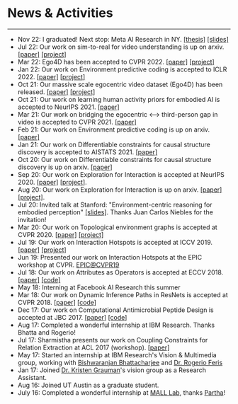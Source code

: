 # News & Activities
---

<div class="container">
<div class="events" markdown="1" >

- Nov 22: I graduated! Next stop: Meta AI Research in NY. [[thesis]](https://utexas.box.com/s/zoike116ivk5ikbn3w16sm76d4lwqo2j) [[slides]](https://utexas.box.com/s/j86oehf314x3lizxlcoap7m2qho8p1oe)
- Jul 22: Our work on sim-to-real for video understanding is up on arxiv. [[paper]](https://arxiv.org/pdf/2207.11365.pdf) [[project]](https://vision.cs.utexas.edu/projects/ego-env/)
- Mar 22: Ego4D has been accepted to CVPR 2022. [[paper]](https://arxiv.org/pdf/2110.07058.pdf) [[project]](https://ego4d-data.org/)
- Jan 22: Our work on Environment predictive coding is accepted to ICLR 2022. [[paper]](https://arxiv.org/pdf/2102.02337.pdf) [[project]](ttps://vision.cs.utexas.edu/projects/epc/)
- Oct 21: Our massive scale egocentric video dataset (Ego4D) has been released.  [[paper]](https://arxiv.org/pdf/2110.07058.pdf) [[project]](https://ego4d-data.org/)
- Oct 21: Our work on learning human activity priors for embodied AI is accepted to NeurIPS 2021. [[paper]](https://arxiv.org/pdf/2110.07692.pdf)
- Mar 21: Our work on bridging the egocentric <--> third-person gap in video is accepted to CVPR 2021. [[paper]](https://arxiv.org/pdf/2104.07905.pdf)
- Feb 21: Our work on Environment predictive coding is up on arxiv. [[paper]](https://arxiv.org/pdf/2102.02337.pdf)
- Jan 21: Our work on Differentiable constraints for causal structure discovery is accepted to AISTATS 2021. [[paper]](https://arxiv.org/pdf/2010.06978.pdf)
- Oct 20: Our work on Differentiable constraints for causal structure discovery is up on arxiv. [[paper]](https://arxiv.org/pdf/2010.06978.pdf)
- Sep 20: Our work on Exploration for Interaction is accepted at NeurIPS 2020. [[paper]](https://arxiv.org/pdf/2008.09241.pdf) [[project]](http://vision.cs.utexas.edu/projects/interaction-exploration/).
- Aug 20: Our work on Exploration for Interaction is up on arxiv. [[paper]](https://arxiv.org/pdf/2008.09241.pdf) [[project]](http://vision.cs.utexas.edu/projects/interaction-exploration/). 
- Jul 20: Invited talk at Stanford: "Environment-centric reasoning for embodied perception" [[slides]](https://drive.google.com/file/d/1CQzHVes1DsXCerJnh9z0SkD4eEcr1C9K/view?usp=sharing). Thanks Juan Carlos Niebles for the invitation!
- Mar 20: Our work on Topological environment graphs is accepted at CVPR 2020. [[paper]](https://arxiv.org/pdf/2001.04583.pdf) [[project]](http://vision.cs.utexas.edu/projects/ego-topo/)	
- Jul 19: Our work on Interaction Hotspots is accepted at ICCV 2019. [[paper]](https://arxiv.org/pdf/1812.04558.pdf) [[project]](http://vision.cs.utexas.edu/projects/interaction-hotspots/)
- Jun 19: Presented our work on Interaction Hotspots at the EPIC workshop at CVPR. [EPIC@CVPR19](https://eyewear-computing.org/EPIC_CVPR19/program.html)
- Jul 18: Our work on Attributes as Operators is accepted at ECCV 2018. [[paper]](https://arxiv.org/pdf/1803.09851.pdf) [[code]](https://github.com/Tushar-N/attributes-as-operators)
- May 18: Interning at Facebook AI Research this summer
- Mar 18: Our work on Dynamic Inference Paths in ResNets is accepted at CVPR 2018. [[paper]](https://arxiv.org/pdf/1711.08393.pdf) [[code]](https://github.com/Tushar-N/blockdrop)
- Dec 17: Our work on Computational Antimicrobial Peptide Design is accepted at JBC 2017. [[paper]](http://www.jbc.org/content/early/2017/12/19/jbc.M117.805499.full.pdf) [[code]](https://github.com/Tushar-N/amp-lm)
- Aug 17: Completed a wonderful internship at IBM Research. Thanks Bhatta and Rogerio!
- Jul 17: Sharmistha presents our work on Coupling Constraints for Relation Extraction at ACL 2017 (workshop). [[paper]](https://arxiv.org/pdf/1710.09942.pdf)
- May 17: Started an internship at IBM Research's Vision & Multimedia group, working with [Bishwaranjan Bhattacharjee](https://www.research.ibm.com/people/b/bhatta/index.html) and [Dr. Rogerio Feris](http://rogerioferis.com/)
- Jan 17: Joined [Dr. Kristen Grauman](https://www.cs.utexas.edu/~grauman/)'s vision group as a Research Assistant.
- Aug 16: Joined UT Austin as a graduate student.
- July 16: Completed a wonderful internship at [MALL Lab](https://malllabiisc.github.io/), thanks [Partha](http://talukdar.net/)!

</div>
</div>